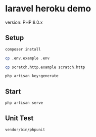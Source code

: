 # laravel heroku demo

version: PHP 8.0.x

## Setup

```bash
composer install

cp .env.example .env

cp scratch.http.example scratch.http

php artisan key:generate
```

## Start

```bash
php artisan serve
```

## Unit Test

```bash
vendor/bin/phpunit
```
